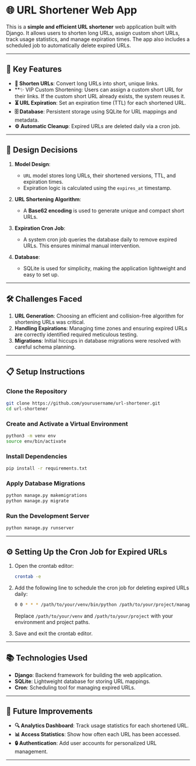 # 🌐 URL Shortener Web App

This is a **simple and efficient URL shortener** web application built with Django. It allows users to shorten long URLs, assign custom short URLs, track usage statistics, and manage expiration times. The app also includes a scheduled job to automatically delete expired URLs.

---

## 🚀 Key Features

- **🔗 Shorten URLs**: Convert long URLs into short, unique links.
- **✨ VIP Custom Shortening: Users can assign a custom short URL for their links. If the custom short URL already exists, the system reuses it.
- **⏳ URL Expiration**: Set an expiration time (TTL) for each shortened URL.
- **🗄️ Database**: Persistent storage using SQLite for URL mappings and metadata.
- **⚙️ Automatic Cleanup**: Expired URLs are deleted daily via a cron job.

---

## 📐 Design Decisions

1. **Model Design**: 
   - `URL` model stores long URLs, their shortened versions, TTL, and expiration times.
   - Expiration logic is calculated using the `expires_at` timestamp.

2. **URL Shortening Algorithm**: 
   - A **Base62 encoding** is used to generate unique and compact short URLs.

3. **Expiration Cron Job**: 
   - A system cron job queries the database daily to remove expired URLs. This ensures minimal manual intervention.

4. **Database**: 
   - SQLite is used for simplicity, making the application lightweight and easy to set up.

---

## 🛠️ Challenges Faced

1. **URL Generation**: Choosing an efficient and collision-free algorithm for shortening URLs was critical.
2. **Handling Expirations**: Managing time zones and ensuring expired URLs are correctly identified required meticulous testing.
3. **Migrations**: Initial hiccups in database migrations were resolved with careful schema planning.

---

## 📋 Setup Instructions

### Clone the Repository
```bash
git clone https://github.com/yourusername/url-shortener.git
cd url-shortener
```

### Create and Activate a Virtual Environment
```bash
python3 -m venv env
source env/bin/activate
```

### Install Dependencies
```bash
pip install -r requirements.txt
```

### Apply Database Migrations
```bash
python manage.py makemigrations
python manage.py migrate
```

### Run the Development Server
```bash
python manage.py runserver
```

---

## ⚙️ Setting Up the Cron Job for Expired URLs

1. Open the crontab editor:
   ```bash
   crontab -e
   ```

2. Add the following line to schedule the cron job for deleting expired URLs daily:
   ```bash
   0 0 * * * /path/to/your/venv/bin/python /path/to/your/project/manage.py delete_expired_urls
   ```

   Replace `/path/to/your/venv` and `/path/to/your/project` with your environment and project paths.

3. Save and exit the crontab editor.

---

## 📚 Technologies Used

- **Django**: Backend framework for building the web application.
- **SQLite**: Lightweight database for storing URL mappings.
- **Cron**: Scheduling tool for managing expired URLs.

---

## 🎯 Future Improvements

- **🔍 Analytics Dashboard**: Track usage statistics for each shortened URL.
- **📊 Access Statistics**: Show how often each URL has been accessed.
- **🔒 Authentication**: Add user accounts for personalized URL management.

---
